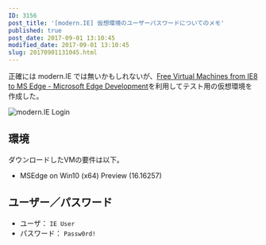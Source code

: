 ```yaml
---
ID: 3156
post_title: '[modern.IE] 仮想環境のユーザーパスワードについてのメモ'
published: true
post_date: 2017-09-01 13:10:45
modified_date: 2017-09-01 13:10:45
slug: 20170901131045.html
---
```

正確には modern.IE では無いかもしれないが、<a href="https://developer.microsoft.com/en-us/microsoft-edge/tools/vms/">Free Virtual Machines from IE8 to MS Edge - Microsoft Edge Development</a>を利用してテスト用の仮想環境を作成した。

<img src="https://i.imgur.com/UH41tmkl.png" alt="modern.IE Login" />

<h2>環境</h2>

ダウンロードしたVMの要件は以下。

<ul>
<li>MSEdge on Win10 (x64) Preview (16.16257)</li>
</ul>

<h2>ユーザー／パスワード</h2>

<ul>
<li>ユーザ： <code>IE User</code></li>
<li>パスワード： <code>Passw0rd!</code></li>
</ul>